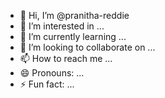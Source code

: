 - 👋 Hi, I’m @pranitha-reddie
- 👀 I’m interested in ...
- 🌱 I’m currently learning ...
- 💞️ I’m looking to collaborate on ...
- 📫 How to reach me ...
- 😄 Pronouns: ...
- ⚡ Fun fact: ...

<!---
pranitha-reddie/pranitha-reddie is a ✨ special ✨ repository because its `README.md` (this file) appears on your GitHub profile.
You can click the Preview link to take a look at your changes.
--->
